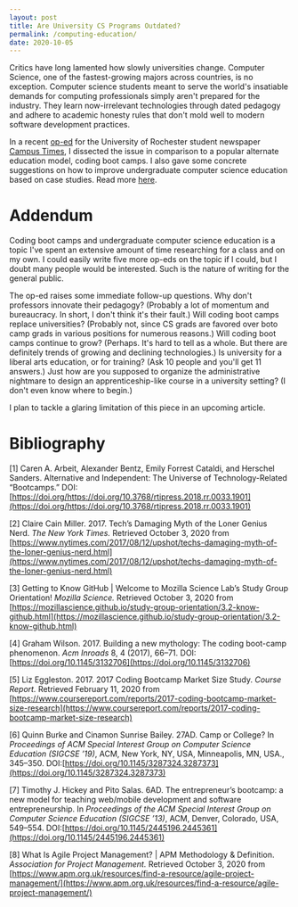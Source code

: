 ```yaml
---
layout: post
title: Are University CS Programs Outdated?
permalink: /computing-education/
date: 2020-10-05
---
```


Critics have long lamented how slowly universities change. Computer Science, one of the fastest-growing majors across countries, is no exception. Computer science students meant to serve the world's insatiable demands for computing professionals simply aren't prepared for the industry. They learn now-irrelevant technologies through dated pedagogy and adhere to academic honesty rules that don't mold well to modern software development practices. 

In a recent [op-ed](http://www.campustimes.org/2020/10/05/computer-science-education-needs-a-reboot/) for the University of Rochester student newspaper [Campus Times](http://www.campustimes.org/), I dissected the issue in comparison to a popular alternate education model, coding boot camps. I also gave some concrete suggestions on how to improve undergraduate computer science education based on case studies. Read more [here](http://www.campustimes.org/2020/10/05/computer-science-education-needs-a-reboot/). 

# Addendum

Coding boot camps and undergraduate computer science education is a topic I've spent an extensive amount of time researching for a class and on my own. I could easily write five more op-eds on the topic if I could, but I doubt many people would be interested. Such is the nature of writing for the general public. 

The op-ed raises some immediate follow-up questions. Why don't professors innovate their pedagogy? (Probably a lot of momentum and bureaucracy. In short, I don't think it's their fault.) Will coding boot camps replace universities? (Probably not, since CS grads are favored over boto camp grads in various positions for numerous reasons.) Will coding boot camps continue to grow? (Perhaps. It's hard to tell as a whole. But there are definitely trends of growing and declining technologies.) Is university for a liberal arts education, or for training? (Ask 10 people and you'll get 11 answers.) Just how are you supposed to organize the administrative nightmare to design an apprenticeship-like course in a university setting? (I don't even know where to begin.) 

I plan to tackle a glaring limitation of this piece in an upcoming article. 

# Bibliography

[1] Caren A. Arbeit, Alexander Bentz, Emily Forrest Cataldi, and Herschel Sanders. Alternative and Independent: The Universe of Technology-Related “Bootcamps.” DOI:[https://doi.org/https://doi.org/10.3768/rtipress.2018.rr.0033.1901](https://doi.org/https://doi.org/10.3768/rtipress.2018.rr.0033.1901)

[2] Claire Cain Miller. 2017. Tech’s Damaging Myth of the Loner Genius Nerd. *The New York Times.* Retrieved October 3, 2020 from [https://www.nytimes.com/2017/08/12/upshot/techs-damaging-myth-of-the-loner-genius-nerd.html](https://www.nytimes.com/2017/08/12/upshot/techs-damaging-myth-of-the-loner-genius-nerd.html)

[3] Getting to Know GitHub \| Welcome to Mozilla Science Lab’s Study Group Orientation! *Mozilla Science.* Retrieved October 3, 2020 from [https://mozillascience.github.io/study-group-orientation/3.2-know-github.html](https://mozillascience.github.io/study-group-orientation/3.2-know-github.html)

[4] Graham Wilson. 2017. Building a new mythology: The coding boot-camp phenomenon. *Acm Inroads* 8, 4 (2017), 66–71. DOI:[https://doi.org/10.1145/3132706](https://doi.org/10.1145/3132706)

[5] Liz Eggleston. 2017. 2017 Coding Bootcamp Market Size Study. *Course Report.* Retrieved February 11, 2020 from [https://www.coursereport.com/reports/2017-coding-bootcamp-market-size-research](https://www.coursereport.com/reports/2017-coding-bootcamp-market-size-research)

[6] Quinn Burke and Cinamon Sunrise Bailey. 27AD. Camp or College? In *Proceedings of ACM Special Interest Group on Computer Science Education (SIGCSE ’19)*, ACM, New York, NY, USA, Minneapolis, MN, USA., 345–350. DOI:[https://doi.org/10.1145/3287324.3287373](https://doi.org/10.1145/3287324.3287373)

[7] Timothy J. Hickey and Pito Salas. 6AD. The entrepreneur’s bootcamp: a new model for teaching web/mobile development and software entrepreneurship. In *Proceedings of the ACM Special Interest Group on Computer Science Education (SIGCSE ’13)*, ACM, Denver, Colorado, USA, 549–554. DOI:[https://doi.org/10.1145/2445196.2445361](https://doi.org/10.1145/2445196.2445361)

[8] What Is Agile Project Management? \| APM Methodology & Definition. *Association for Project Management.* Retrieved October 3, 2020 from [https://www.apm.org.uk/resources/find-a-resource/agile-project-management/](https://www.apm.org.uk/resources/find-a-resource/agile-project-management/)
